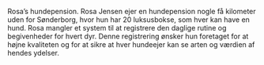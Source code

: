 Rosa’s hundepension.
Rosa Jensen ejer en hundepension nogle få kilometer uden for Sønderborg, hvor hun
har 20 luksusbokse, som hver kan have en hund. Rosa mangler et system til at
registrere den daglige rutine og begivenheder for hvert dyr. Denne registrering
ønsker hun foretaget for at højne kvaliteten og for at sikre at hver hundeejer kan se
arten og værdien af hendes ydelser.
